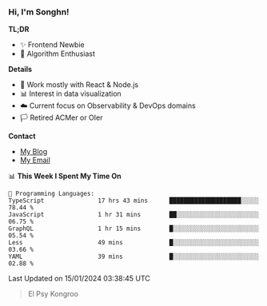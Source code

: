 ### Hi, I'm Songhn!

**TL;DR**

- ✨ Frontend Newbie
- 🎈 Algorithm Enthusiast

**Details**

- 🎯 Work mostly with React & Node.js
- 📊 Interest in data visualization
- ☁️ Current focus on Observability & DevOps domains
- 🏳️ Retired ACMer or OIer

**Contact**
- [My Blog](https://blog.songhn.com)
- [My Email](mailto:songhn233@gmail.com)

<!--START_SECTION:waka-->
📊 **This Week I Spent My Time On** 

```text
💬 Programming Languages: 
TypeScript               17 hrs 43 mins      ████████████████████░░░░░   78.44 % 
JavaScript               1 hr 31 mins        ██░░░░░░░░░░░░░░░░░░░░░░░   06.75 % 
GraphQL                  1 hr 15 mins        █░░░░░░░░░░░░░░░░░░░░░░░░   05.54 % 
Less                     49 mins             █░░░░░░░░░░░░░░░░░░░░░░░░   03.66 % 
YAML                     39 mins             █░░░░░░░░░░░░░░░░░░░░░░░░   02.88 % 
```


 Last Updated on 15/01/2024 03:38:45 UTC
<!--END_SECTION:waka-->

> El Psy Kongroo
